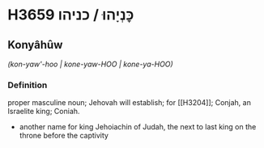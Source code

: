 # H3659 כׇּנְיָהוּ / כניהו

## Konyâhûw

_(kon-yaw'-hoo | kone-yaw-HOO | kone-ya-HOO)_

### Definition

proper masculine noun; Jehovah will establish; for [[H3204]]; Conjah, an Israelite king; Coniah.

- another name for king Jehoiachin of Judah, the next to last king on the throne before the captivity
